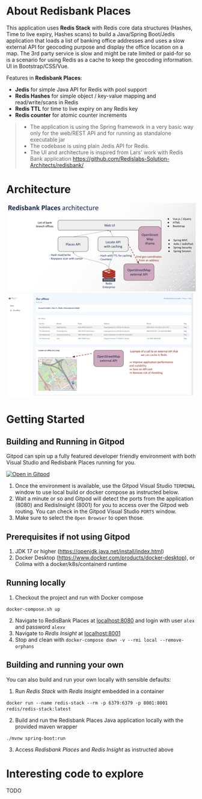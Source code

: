 # About Redisbank Places

This application uses **Redis Stack** with Redis core data structures (Hashes, Time to live expiry, Hashes scans) to build a
Java/Spring Boot/Jedis application that loads a list of banking office addresses and uses a slow external API for geocoding
purpose and display the office location on a map. 
The 3rd party service is slow and might be rate limited or paid-for so is a scenario for using Redis as a cache to keep the geocoding information. 
UI in Bootstrap/CSS/Vue.

Features in **Redisbank Places**:

- **Jedis** for simple Java API for Redis with pool support
- **Redis Hashes** for simple object / key-value mapping and read/write/scans in Redis
- **Redis TTL** for time to live expiry on any Redis key
- **Redis counter** for atomic counter increments

> - The application is using the Spring framework in a very basic way only for the web/REST API and for running as standalone executable jar
> - The codebase is using plain Jedis API for Redis.
> - The UI and architecture is inspired from Lars' work with Redis Bank application https://github.com/Redislabs-Solution-Architects/redisbank/ 

# Architecture
<img src="img_architecture.png"/>

<img src="img_redisbankplaces.png"/>

# Getting Started

## Building and Running in Gitpod

Gitpod can spin up a fully featured developer friendly environment with both Visual Studio and Redisbank Places running for you.

[![Open in Gitpod](https://gitpod.io/button/open-in-gitpod.svg)](https://gitpod.io/#https://github.com/alexvasseur/redisbankplaces)

1. Once the environment is available, use the Gitpod Visual Studio `TERMINAL` window to use local build or docker compose as instructed below.
2. Wait a minute or so and Gitpod will detect the ports from the application (8080) and RedisInsight (8001) for you to access over the Gitpod web routing. You can check in the Gitpod Visual Studio `PORTS` window.
3. Make sure to select the `Open Browser` to open those.

## Prerequisites if not using Gitpod

1. JDK 17 or higher (https://openjdk.java.net/install/index.html)
2. Docker Desktop (https://www.docker.com/products/docker-desktop), or Colima with a docker/k8s/containerd runtime

## Running locally

1. Checkout the project and run with Docker compose
```
docker-compose.sh up
```
2. Navigate to RedisBank Places at [localhost:8080](http://localhost:8080) and login with user `alex` and password `alexv`
3. Navigate to *Redis Insight* at [localhost:8001](http://localhost:8001)
4. Stop and clean with `docker-compose down -v --rmi local --remove-orphans`

## Building and running your own

You can also build and run your own locally with sensible defaults:
1. Run *Redis Stack* with *Redis Insight* embedded in a container
```
docker run --name redis-stack --rm -p 6379:6379 -p 8001:8001 redis/redis-stack:latest
```
2. Build and run the Redisbank Places Java application locally with the provided maven wrapper
```
./mvnw spring-boot:run
```
3. Access *Redisbank Places* and *Redis Insight* as instructed above

# Interesting code to explore

TODO
